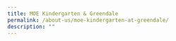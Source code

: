 ```yaml
---
title: MOE Kindergarten & Greendale
permalink: /about-us/moe-kindergarten-at-greendale/
description: ""
---
```


